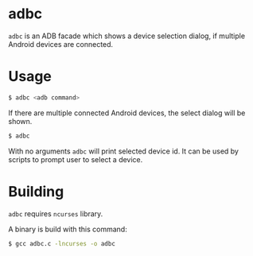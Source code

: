 # adbc

`adbc` is an ADB facade which shows a device selection dialog, if multiple Android devices are connected.

# Usage

```sh
$ adbc <adb command>
```

If there are multiple connected Android devices, the select dialog will be shown.

```sh
$ adbc
```

With no arguments `adbc` will print selected device id. It can be used by scripts to prompt user to select a device.

# Building

`adbc` requires `ncurses` library.

A binary is build with this command:

```sh
$ gcc adbc.c -lncurses -o adbc
```
